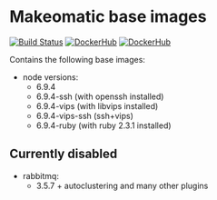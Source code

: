 # Makeomatic base images

[![Build Status](https://travis-ci.org/makeomatic/alpine-node.svg?branch=master)](https://travis-ci.org/makeomatic/alpine-node)
[![DockerHub](https://img.shields.io/badge/docker-available-blue.svg)](https://hub.docker.com/r/makeomatic/node)
[![DockerHub](https://img.shields.io/docker/pulls/makeomatic/node.svg)](https://hub.docker.com/r/makeomatic/node)

Contains the following base images:

* node versions:
  - 6.9.4
  - 6.9.4-ssh (with openssh installed)
  - 6.9.4-vips (with libvips installed)
  - 6.9.4-vips-ssh (ssh+vips)
  - 6.9.4-ruby (with ruby 2.3.1 installed)

## Currently disabled

* rabbitmq:
  - 3.5.7 + autoclustering and many other plugins
